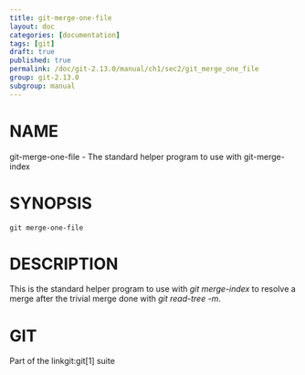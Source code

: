 ```yaml
---
title: git-merge-one-file
layout: doc
categories: [documentation]
tags: [git]
draft: true
published: true
permalink: /doc/git-2.13.0/manual/ch1/sec2/git_merge_one_file
group: git-2.13.0
subgroup: manual
---
```


NAME
====

git-merge-one-file - The standard helper program to use with git-merge-index

SYNOPSIS
========

    git merge-one-file

DESCRIPTION
===========

This is the standard helper program to use with *git merge-index* to resolve a merge after the trivial merge done with *git read-tree -m*.

GIT
===

Part of the linkgit:git\[1\] suite
